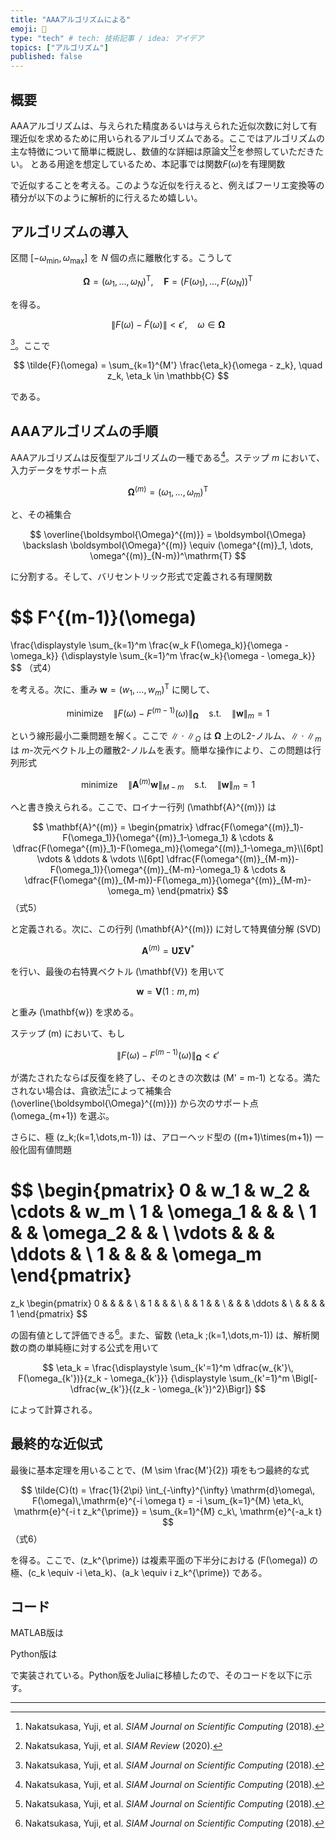 ```yaml
---
title: "AAAアルゴリズムによる"
emoji: 🍙
type: "tech" # tech: 技術記事 / idea: アイデア
topics: ["アルゴリズム"]
published: false
---
```


## 概要

AAAアルゴリズムは、与えられた精度あるいは与えられた近似次数に対して有理近似を求めるために用いられるアルゴリズムである。ここではアルゴリズムの主な特徴について簡単に概説し、数値的な詳細は原論文[^1][^2]を参照していただきたい。
とある用途を想定しているため、本記事では関数$F(\omega)$を有理関数

で近似することを考える。このような近似を行えると、例えばフーリエ変換等の積分が以下のように解析的に行えるため嬉しい。


## アルゴリズムの導入

区間 $[-\omega_\mathrm{min}, \omega_\mathrm{max}]$ を $N$ 個の点に離散化する。こうして

$$
\boldsymbol{\Omega} = (\omega_1, \dots, \omega_N)^\mathrm{T}, 
\quad
\mathbf{F} = (F(\omega_1), \dots, F(\omega_N))^\mathrm{T}
$$

を得る。

$$
\| F(\omega) - \tilde{F}(\omega)\| < \epsilon', \quad \omega \in \boldsymbol{\Omega}
$$

[^1]。ここで

$$
\tilde{F}(\omega) = \sum_{k=1}^{M'} \frac{\eta_k}{\omega - z_k},
\quad
z_k, \eta_k \in \mathbb{C}
$$

である。

## AAAアルゴリズムの手順

AAAアルゴリズムは反復型アルゴリズムの一種である[^1]。ステップ $m$ において、入力データをサポート点

$$
\boldsymbol{\Omega}^{(m)} = (\omega_1, \dots, \omega_m)^\mathrm{T}
$$

と、その補集合

$$
\overline{\boldsymbol{\Omega}^{(m)}} = \boldsymbol{\Omega} \backslash \boldsymbol{\Omega}^{(m)} 
\equiv (\omega^{(m)}_1, \dots, \omega^{(m)}_{N-m})^\mathrm{T}
$$

に分割する。そして、バリセントリック形式で定義される有理関数

$$
F^{(m-1)}(\omega)
=
\frac{\displaystyle \sum_{k=1}^m \frac{w_k F(\omega_k)}{\omega - \omega_k}}
{\displaystyle \sum_{k=1}^m \frac{w_k}{\omega - \omega_k}}
$$
（式4）

を考える。次に、重み $\mathbf{w}=(w_1,\dots,w_m)^\mathrm{T}$ に関して、

$$
\text{minimize}
\quad
\| F(\omega) - F^{(m-1)}(\omega)\|_{\boldsymbol{\Omega}}
\quad
\mathrm{s.t.}
\quad
\|\mathbf{w}\|_{m}=1
$$

という線形最小二乗問題を解く。ここで $\|\cdot\|_{\Omega}$ は $\boldsymbol{\Omega}$ 上のL2-ノルム、$\|\cdot\|_{m}$
は $m$-次元ベクトル上の離散2-ノルムを表す。簡単な操作により、この問題は行列形式

$$
\text{minimize}
\quad
\|\mathbf{A}^{(m)}\mathbf{w}\|_{M-m}
\quad
\mathrm{s.t.}
\quad
\|\mathbf{w}\|_m=1
$$

へと書き換えられる。ここで、ロイナー行列 \(\mathbf{A}^{(m)}\) は

$$
\mathbf{A}^{(m)} =
\begin{pmatrix}
\dfrac{F(\omega^{(m)}_1)-F(\omega_1)}{\omega^{(m)}_1-\omega_1} & \cdots & \dfrac{F(\omega^{(m)}_1)-F(\omega_m)}{\omega^{(m)}_1-\omega_m}\\[6pt]
\vdots & \ddots & \vdots \\[6pt]
\dfrac{F(\omega^{(m)}_{M-m})-F(\omega_1)}{\omega^{(m)}_{M-m}-\omega_1} & \cdots & \dfrac{F(\omega^{(m)}_{M-m})-F(\omega_m)}{\omega^{(m)}_{M-m}-\omega_m}
\end{pmatrix}
$$
（式5）

と定義される。次に、この行列 \(\mathbf{A}^{(m)}\) に対して特異値分解 (SVD)

$$
\mathbf{A}^{(m)} = \mathbf{U} \boldsymbol{\Sigma} \mathbf{V}^*
$$

を行い、最後の右特異ベクトル \(\mathbf{V}\) を用いて

$$
\mathbf{w} = \mathbf{V}(1:m, m)
$$

と重み \(\mathbf{w}\) を求める。

ステップ \(m\) において、もし

$$
\| F(\omega) - F^{(m-1)}(\omega)\|_{\boldsymbol{\Omega}} < \epsilon'
$$

が満たされたならば反復を終了し、そのときの次数は \(M' = m-1\) となる。満たされない場合は、貪欲法[^1]によって補集合 \(\overline{\boldsymbol{\Omega}^{(m)}}\) から次のサポート点 \(\omega_{m+1}\) を選ぶ。

さらに、極 \(z_k\;(k=1,\dots,m-1)\) は、アローヘッド型の \((m+1)\times(m+1)\) 一般化固有値問題

$$
\begin{pmatrix}
0 & w_1 & w_2 & \cdots & w_m \\
1 & \omega_1 & & & \\
1 & & \omega_2 & & \\
\vdots & & & \ddots & \\
1 & & & & \omega_m
\end{pmatrix}
=
z_k
\begin{pmatrix}
0 & & & & \\
& 1 & & & \\
& & 1 & & \\
& & & \ddots & \\
& & & & 1
\end{pmatrix}
$$

の固有値として評価できる[^1]。また、留数 \(\eta_k \;(k=1,\dots,m-1)\) は、解析関数の商の単純極に対する公式を用いて

$$
\eta_k 
= \frac{\displaystyle \sum_{k'=1}^m \dfrac{w_{k'}\, F(\omega_{k'})}{z_k - \omega_{k'}}}
{\displaystyle \sum_{k'=1}^m \Bigl[-\dfrac{w_{k'}}{(z_k - \omega_{k'})^2}\Bigr]}
$$

によって計算される。

## 最終的な近似式

最後に基本定理を用いることで、\(M \sim \frac{M'}{2}\) 項をもつ最終的な式

$$
\tilde{C}(t)
= \frac{1}{2\pi} \int_{-\infty}^{\infty} \mathrm{d}\omega\, F(\omega)\,\mathrm{e}^{-i \omega t}
= -i \sum_{k=1}^{M} \eta_k\, \mathrm{e}^{-i t z_k^{\prime}}
= \sum_{k=1}^{M} c_k\, \mathrm{e}^{-a_k t}
$$
（式6）

を得る。ここで、\(z_k^{\prime}\) は複素平面の下半分における \(F(\omega)\) の極、\(c_k \equiv -i \eta_k\)、\(a_k \equiv i z_k^{\prime}\) である。

## コード

MATLAB版は

Python版は

で実装されている。Python版をJuliaに移植したので、そのコードを以下に示す。

---

[^1]: Nakatsukasa, Yuji, et al. *SIAM Journal on Scientific Computing* (2018).  
[^2]: Nakatsukasa, Yuji, et al. *SIAM Review* (2020).



